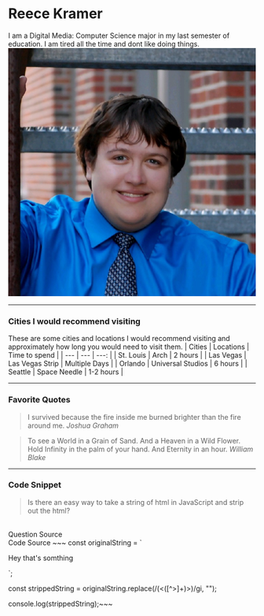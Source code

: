 # Reece Kramer
I am a Digital Media: Computer Science major in my last semester of education. I am tired all the time and dont like doing things.
![me](me.jpg)

---

### Cities I would recommend visiting

These are some cities and locations I would recommend visiting and approximately how long you would need to visit them.
| Cities | Locations | Time to spend |
| --- | --- | ---: |
| St. Louis | Arch | 2 hours |
| Las Vegas | Las Vegas Strip | Multiple Days |
| Orlando | Universal Studios | 6 hours |
| Seattle | Space Needle | 1-2 hours |

---

### Favorite Quotes 

> I survived because the fire inside me burned brighter than the fire around me.
*Joshua Graham*

> To see a World in a Grain of Sand. And a Heaven in a Wild Flower. Hold Infinity in the palm of your hand. And Eternity in an hour. 
*William Blake*

---

### Code Snippet

> Is there an easy way to take a string of html in JavaScript and strip out the html?
<br>
Question Source <https://stackoverflow.com/questions/822452/strip-html-from-text-javascript>
<br>
Code Source <https://css-tricks.com/snippets/javascript/strip-html-tags-in-javascript/>
~~~ const originalString = `
  <div>
    <p>Hey that's <span>somthing</span></p>
  </div>
`;

const strippedString = originalString.replace(/(<([^>]+)>)/gi, "");

console.log(strippedString);~~~

